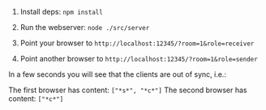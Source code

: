 1. Install deps: `npm install`

2. Run the webserver: `node ./src/server`

3. Point your browser to `http://localhost:12345/?room=1&role=receiver`

4. Point another browser to `http://localhost:12345/?room=1&role=sender`

In a few seconds you will see that the clients are out of sync, i.e.:

The first browser has content: `["*s*", "*c*"]`
The second browser has content: `["*c*"]`